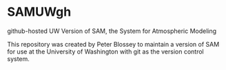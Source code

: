 # SAMUWgh
github-hosted UW Version of SAM, the System for Atmospheric Modeling

This repository was created by Peter Blossey to maintain a version of
SAM for use at the University of Washington with git as the version control
system.

